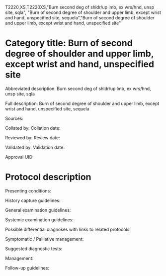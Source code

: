 T2220,XS,T2220XS,"Burn second deg of shldr/up lmb, ex wrs/hnd, unsp site, sqla", "Burn of second degree of shoulder and upper limb, except wrist and hand, unspecified site, sequela","Burn of second degree of shoulder and upper limb, except wrist and hand, unspecified site"
# Category title: Burn of second degree of shoulder and upper limb, except wrist and hand, unspecified site

Abbreviated description: Burn second deg of shldr/up lmb, ex wrs/hnd, unsp site, sqla

Full description: Burn of second degree of shoulder and upper limb, except wrist and hand, unspecified site, sequela

Sources:

Collated by:
Collation date:

Reviewed by:
Review date:

Validated by:
Validation date:

Approval UID:

# Protocol description

Presenting conditions:

History capture guidelines:

General examination guidelines:

Systemic examination guidelines:

Possible differential diagnoses with links to related protocols:

Symptomatic / Palliative management:

Suggested diagnostic tests:

Management:

Follow-up guidelines:
